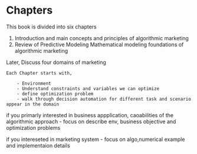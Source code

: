 # Chapters

This book is divided into six chapters

1. Introduction and main concepts and principles of algorithmic marketing
2. Review of Predictive Modeling
    Mathematical modeling foundations of algorithmic marketing

Later,
    Discuss four domains of marketing 


    Each Chapter starts with,
        
        - Environment
        - Understand constraints and variables we can optimize
        - define optimization problem
        - walk through decision automation for different task and scenario appear in the domain



if you primarly interested in business appplication, caoabilities of the algorithmic approach
    - focus on describe env, business objective and optimization problems

if you intereseted in marketing system 
    - focus on algo,numerical example and implementaion details